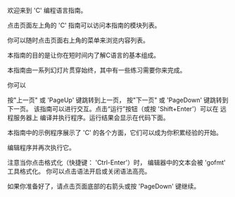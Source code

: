 欢迎来到 'C' 编程语言指南。

点击页面左上角的 'C' 指南可以访问本指南的模块列表。

你可以随时点击页面右上角的菜单来浏览内容列表。

本指南的目的是让你在短时间内了解C语言的基本组成。

本指南由一系列幻灯片贯穿始终，其中有一些练习需要你来完成。

你可以

按"上一页" 或 'PageUp' 键跳转到上一页，
按"下一页" 或 'PageDown' 键跳转到下一页。
该指南可以进行交互。点击“运行”按钮（或按 'Shift+Enter'）可以在 远程服务器上 编译并执行程序。运行结果会显示在代码下面。

本指南中的示例程序展示了 'C' 的各个方面，它们可以成为你积累经验的开始。

编辑程序并再次执行它。

注意当你点击格式化（快捷键： 'Ctrl-Enter'）时， 编辑器中的文本会被 'gofmt' 工具格式化。 你可以点击语法开启或关闭语法高亮。

如果你准备好了，请点击页面底部的右箭头或按 'PageDown' 键继续。
